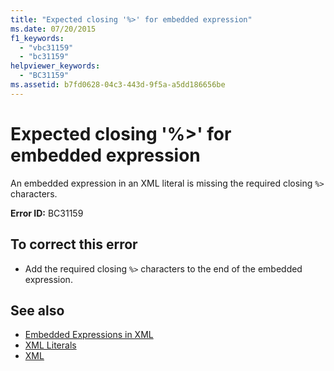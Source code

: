 ```yaml
---
title: "Expected closing '%>' for embedded expression"
ms.date: 07/20/2015
f1_keywords: 
  - "vbc31159"
  - "bc31159"
helpviewer_keywords: 
  - "BC31159"
ms.assetid: b7fd0628-04c3-443d-9f5a-a5dd186656be
---
```

# Expected closing '%>' for embedded expression
An embedded expression in an XML literal is missing the required closing `%>` characters.  
  
 **Error ID:** BC31159  
  
## To correct this error  
  
- Add the required closing `%>` characters to the end of the embedded expression.  
  
## See also

- [Embedded Expressions in XML](../../visual-basic/programming-guide/language-features/xml/embedded-expressions-in-xml.md)
- [XML Literals](../../visual-basic/language-reference/xml-literals/index.md)
- [XML](../../visual-basic/programming-guide/language-features/xml/index.md)
